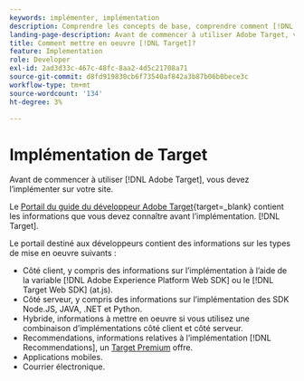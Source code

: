 ```yaml
---
keywords: implémenter, implémentation
description: Comprendre les concepts de base, comprendre comment [!DNL Target] fonctionne et s’intègre à votre infrastructure, et comprennent comment les visiteurs sont suivis.
landing-page-description: Avant de commencer à utiliser Adobe Target, vous devez l’implémenter sur votre site.
title: Comment mettre en oeuvre [!DNL Target]?
feature: Implementation
role: Developer
exl-id: 2ad3d33c-467c-48fc-8aa2-4d5c21708a71
source-git-commit: d8fd919830cb6f73540af842a3b87b06b0bece3c
workflow-type: tm+mt
source-wordcount: '134'
ht-degree: 3%

---
```


# Implémentation de Target

Avant de commencer à utiliser [!DNL Adobe Target], vous devez l’implémenter sur votre site.

Le [Portail du guide du développeur Adobe Target](https://developer.adobe.com/target/){target=_blank} contient les informations que vous devez connaître avant l’implémentation. [!DNL Target].

Le portail destiné aux développeurs contient des informations sur les types de mise en oeuvre suivants :

* Côté client, y compris des informations sur l’implémentation à l’aide de la variable [!DNL Adobe Experience Platform Web SDK] ou le [!DNL Target Web SDK] (at.js).
* Côté serveur, y compris des informations sur l’implémentation des SDK Node.JS, JAVA, .NET et Python.
* Hybride, informations à mettre en oeuvre si vous utilisez une combinaison d’implémentations côté client et côté serveur.
* Recommendations, informations relatives à l’implémentation [!DNL Recommendations], un [Target Premium](/help/main/c-intro/intro.md#premium) offre.
* Applications mobiles.
* Courrier électronique.



